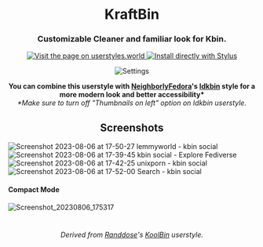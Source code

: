 <h1 align="center">
KraftBin
</h1>
<h3 align="center">
    Customizable Cleaner and familiar look for Kbin.
</h3>
<p align="center">
    <a href="https://userstyles.world/style/11353/kraftbin">
    <img alt="Visit the page on userstyles.world" src="https://img.shields.io/badge/Visit%20the%20page%20on-userstyles.world-00adad.svg"/>
  </a>
  <a href="https://userstyles.world/api/style/11353.user.css">
    <img alt="Install directly with Stylus" src="https://img.shields.io/badge/Install%20directly%20with-Stylus-00adad.svg"/>
  </a>

<p align="center">

<img src="https://github.com/ThakshilaDamsak/KraftBin/assets/95128171/d188cd6a-babb-4eb6-91a4-9ce02c6c6d36" alt="Settings" />
 </p>
 
<p align="center">
<b>You can combine this userstyle with <a href="https://userstyles.world/user/NeighborlyFedora">NeighborlyFedora</a>'s  <a href="https://userstyles.world/style/10478/idkbin">Idkbin</a> style for a more modern look and better accessibility*</b>
  <br>
  <i>*Make sure to turn off "Thumbnails on left" option on Idkbin userstyle.</i>
</p>

<h2 align="center">
Screenshots
</h2>

![Screenshot 2023-08-06 at 17-50-27 lemmyworld - kbin social](https://github.com/ThakshilaDamsak/KraftBin/assets/95128171/69a3a4c6-48b5-4027-b343-1548d59528e2)
![Screenshot 2023-08-06 at 17-39-45 kbin social - Explore Fediverse](https://github.com/ThakshilaDamsak/KraftBin/assets/95128171/4f3f3920-44a4-4862-ae8c-6fe03f39c188)
![Screenshot 2023-08-06 at 17-42-25 unixporn - kbin social](https://github.com/ThakshilaDamsak/KraftBin/assets/95128171/33db18d8-6ae0-44e8-b441-131d547eb324)
![Screenshot 2023-08-06 at 17-52-00 Search - kbin social](https://github.com/ThakshilaDamsak/KraftBin/assets/95128171/9ae12be3-3bff-4857-bc2d-c765242dba9f)

#### Compact Mode
![Screenshot_20230806_175317](https://github.com/ThakshilaDamsak/KraftBin/assets/95128171/b6177c5b-a215-4149-95ec-bf767a13582c)


#

<p align="center">
<i>Derived from <a href="https://userstyles.world/user/Randdose">Randdose</a>'s <a href="https://userstyles.world/style/10315/koolbin">KoolBin</a> userstyle.</i>
</p>
